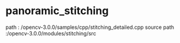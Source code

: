 # panoramic_stitching

path : /opencv-3.0.0/samples/cpp/stitching_detailed.cpp
source path :/opencv-3.0.0/modules/stitching/src
